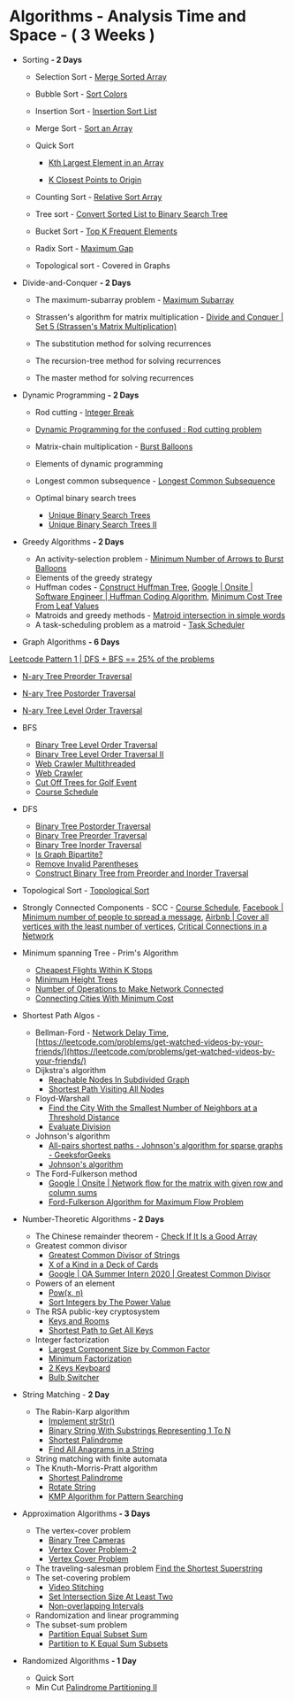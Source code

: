 # Algorithms - Analysis Time and Space - ( 3 Weeks )

- Sorting **- 2 Days**

  - Selection Sort - [Merge Sorted Array](https://leetcode.com/problems/merge-sorted-array/)
  - Bubble Sort - [Sort Colors](https://leetcode.com/problems/sort-colors/)
  - Insertion Sort - [Insertion Sort List](https://leetcode.com/problems/insertion-sort-list/)
  - Merge Sort - [Sort an Array](https://leetcode.com/problems/sort-an-array/)

  - Quick Sort
    - [Kth Largest Element in an Array](https://leetcode.com/problems/kth-largest-element-in-an-array/)

    - [K Closest Points to Origin](https://leetcode.com/problems/k-closest-points-to-origin/)

  - Counting Sort - [Relative Sort Array](https://leetcode.com/problems/relative-sort-array/)
  - Tree sort - [Convert Sorted List to Binary Search Tree](https://leetcode.com/problems/convert-sorted-list-to-binary-search-tree/)

  - Bucket Sort - [Top K Frequent Elements](https://leetcode.com/problems/top-k-frequent-elements/)

  - Radix Sort - [Maximum Gap](https://leetcode.com/problems/maximum-gap/)
  - Topological sort - Covered in Graphs

- Divide-and-Conquer **- 2 Days**

  - The maximum-subarray problem - [Maximum Subarray](https://leetcode.com/problems/maximum-subarray/)
  - Strassen&#39;s algorithm for matrix multiplication - [Divide and Conquer | Set 5 (Strassen&#39;s Matrix Multiplication)](https://www.geeksforgeeks.org/strassens-matrix-multiplication/)

  - The substitution method for solving recurrences
  - The recursion-tree method for solving recurrences
  - The master method for solving recurrences

- Dynamic Programming **- 2 Days**
  - Rod cutting - [Integer Break](https://leetcode.com/problems/integer-break/)
  
  - [Dynamic Programming for the confused : Rod cutting problem](https://medium.com/@pratikone/dynamic-programming-for-the-confused-rod-cutting-problem-588892796840)
  - Matrix-chain multiplication - [Burst Balloons](https://leetcode.com/problems/burst-balloons/)
  - Elements of dynamic programming
  - Longest common subsequence - [Longest Common Subsequence](https://leetcode.com/problems/longest-common-subsequence/)
  - Optimal binary search trees
    - [Unique Binary Search Trees](https://leetcode.com/problems/unique-binary-search-trees/)
    - [Unique Binary Search Trees II](https://leetcode.com/problems/unique-binary-search-trees-ii/)

- Greedy Algorithms **- 2 Days**
  - An activity-selection problem - [Minimum Number of Arrows to Burst Balloons](https://leetcode.com/problems/minimum-number-of-arrows-to-burst-balloons/)
  - Elements of the greedy strategy
  - Huffman codes - [Construct Huffman Tree](https://leetcode.com/discuss/interview-question/125263/construct-huffman-tree/124125), [Google | Onsite | Software Engineer | Huffman Coding Algorithm](https://leetcode.com/discuss/interview-question/416316/google-onsite-software-engineer-huffman-coding-algorithm), [Minimum Cost Tree From Leaf Values](https://leetcode.com/problems/minimum-cost-tree-from-leaf-values/)
  - Matroids and greedy methods - [Matroid intersection in simple words](https://codeforces.com/blog/entry/69287)
  - A task-scheduling problem as a matroid - [Task Scheduler](https://leetcode.com/problems/task-scheduler/)

- Graph Algorithms **- 6 Days**

[Leetcode Pattern 1 | DFS + BFS == 25% of the problems](https://medium.com/leetcode-patterns/leetcode-pattern-2-dfs-bfs-25-of-the-problems-part-2-a5b269597f52)

  - [N-ary Tree Preorder Traversal](https://leetcode.com/problems/n-ary-tree-preorder-traversal/)
  - [N-ary Tree Postorder Traversal](https://leetcode.com/problems/n-ary-tree-postorder-traversal/)
  - [N-ary Tree Level Order Traversal](https://leetcode.com/problems/n-ary-tree-level-order-traversal/)
  - BFS
    - [Binary Tree Level Order Traversal](https://leetcode.com/problems/binary-tree-level-order-traversal/)
    - [Binary Tree Level Order Traversal II](https://leetcode.com/problems/binary-tree-level-order-traversal-ii/)
    - [Web Crawler Multithreaded](https://leetcode.com/problems/web-crawler-multithreaded/)
    - [Web Crawler](https://leetcode.com/problems/web-crawler/)
    - [Cut Off Trees for Golf Event](https://leetcode.com/problems/cut-off-trees-for-golf-event/)
    - [Course Schedule](https://leetcode.com/problems/course-schedule/)
  - DFS
    - [Binary Tree Postorder Traversal](https://leetcode.com/problems/binary-tree-postorder-traversal/)
    - [Binary Tree Preorder Traversal](https://leetcode.com/problems/binary-tree-preorder-traversal/)
    - [Binary Tree Inorder Traversal](https://leetcode.com/problems/binary-tree-inorder-traversal/)
    - [Is Graph Bipartite?](https://leetcode.com/problems/is-graph-bipartite/)
    - [Remove Invalid Parentheses](https://leetcode.com/problems/remove-invalid-parentheses/)
    - [Construct Binary Tree from Preorder and Inorder Traversal](https://leetcode.com/problems/construct-binary-tree-from-preorder-and-inorder-traversal/)
  - Topological Sort - [Topological Sort](https://leetcode.com/tag/topological-sort/)
  - Strongly Connected Components - SCC - [Course Schedule](https://leetcode.com/problems/course-schedule/), [Facebook | Minimum number of people to spread a message](https://leetcode.com/discuss/interview-question/124827/Find-minimum-number-of-people-to-reach-to-spread-a-message-across-all-people-in-twitter/), [Airbnb | Cover all vertices with the least number of vertices](https://leetcode.com/discuss/interview-question/algorithms/124861/airbnb-cover-all-vertices-with-the-least-number-of-vertices), [Critical Connections in a Network](https://leetcode.com/problems/critical-connections-in-a-network/)
  - Minimum spanning Tree - Prim&#39;s Algorithm
    - [Cheapest Flights Within K Stops](https://leetcode.com/problems/cheapest-flights-within-k-stops/)
    - [Minimum Height Trees](https://leetcode.com/problems/minimum-height-trees/)
    - [Number of Operations to Make Network Connected](https://leetcode.com/problems/number-of-operations-to-make-network-connected/)
    - [Connecting Cities With Minimum Cost](https://leetcode.com/problems/connecting-cities-with-minimum-cost/)
  - Shortest Path Algos -
    - Bellman-Ford - [Network Delay Time](https://leetcode.com/problems/network-delay-time/), [https://leetcode.com/problems/get-watched-videos-by-your-friends/](https://leetcode.com/problems/get-watched-videos-by-your-friends/)
    - Dijkstra&#39;s algorithm
      - [Reachable Nodes In Subdivided Graph](https://leetcode.com/problems/reachable-nodes-in-subdivided-graph/)
      - [Shortest Path Visiting All Nodes](https://leetcode.com/problems/shortest-path-visiting-all-nodes/)
    - Floyd-Warshall
      - [Find the City With the Smallest Number of Neighbors at a Threshold Distance](https://leetcode.com/problems/find-the-city-with-the-smallest-number-of-neighbors-at-a-threshold-distance/)
      - [Evaluate Division](https://leetcode.com/problems/evaluate-division/)
    - Johnson&#39;s algorithm
      - [All-pairs shortest paths - Johnson&#39;s algorithm for sparse graphs - GeeksforGeeks](https://massivealgorithms.blogspot.com/2014/09/johnsons-algorithm-for-all-pairs.html)
      - [Johnson&#39;s algorithm](https://en.wikipedia.org/wiki/Johnson%27s_algorithm)
    - The Ford-Fulkerson method
      - [Google | Onsite | Network flow for the matrix with given row and column sums](https://leetcode.com/discuss/interview-question/337344/Google-or-Onsite-or-Network-flow-for-the-matrix-with-given-row-and-column-sums)
      - [Ford-Fulkerson Algorithm for Maximum Flow Problem](https://www.geeksforgeeks.org/ford-fulkerson-algorithm-for-maximum-flow-problem/)

- Number-Theoretic Algorithms **- 2 Days**
  - The Chinese remainder theorem - [Check If It Is a Good Array](https://leetcode.com/problems/check-if-it-is-a-good-array/)
  - Greatest common divisor
    - [Greatest Common Divisor of Strings](https://leetcode.com/problems/greatest-common-divisor-of-strings/)
    - [X of a Kind in a Deck of Cards](https://leetcode.com/problems/x-of-a-kind-in-a-deck-of-cards/)
    - [Google | OA Summer Intern 2020 | Greatest Common Divisor](https://leetcode.com/discuss/interview-question/396996/google-oa-summer-intern-2020-greatest-common-divisor)
  - Powers of an element
    - [Pow(x, n)](https://leetcode.com/problems/powx-n/)
    - [Sort Integers by The Power Value](https://leetcode.com/problems/sort-integers-by-the-power-value/)
  - The RSA public-key cryptosystem
    - [Keys and Rooms](https://leetcode.com/problems/keys-and-rooms/)
    - [Shortest Path to Get All Keys](https://leetcode.com/problems/shortest-path-to-get-all-keys/)
  - Integer factorization
    - [Largest Component Size by Common Factor](https://leetcode.com/problems/largest-component-size-by-common-factor/)
    - [Minimum Factorization](https://leetcode.com/articles/minimum-factorization/)
    - [2 Keys Keyboard](https://leetcode.com/problems/2-keys-keyboard/)
    - [Bulb Switcher](https://leetcode.com/problems/bulb-switcher/)

- String Matching - **2 Day**
  - The Rabin-Karp algorithm
    - [Implement strStr()](https://leetcode.com/problems/implement-strstr/)
    - [Binary String With Substrings Representing 1 To N](https://leetcode.com/problems/binary-string-with-substrings-representing-1-to-n/)
    - [Shortest Palindrome](https://leetcode.com/problems/shortest-palindrome/)
    - [Find All Anagrams in a String](https://leetcode.com/problems/find-all-anagrams-in-a-string/)
  - String matching with finite automata
  - The Knuth-Morris-Pratt algorithm
    - [Shortest Palindrome](https://leetcode.com/problems/shortest-palindrome/)
    - [Rotate String](https://leetcode.com/problems/rotate-string/)
    - [KMP Algorithm for Pattern Searching](https://www.geeksforgeeks.org/kmp-algorithm-for-pattern-searching/)

- Approximation Algorithms **- 3 Days**
  - The vertex-cover problem
    - [Binary Tree Cameras](https://leetcode.com/problems/binary-tree-cameras/)
    - [Vertex Cover Problem-2](https://www.geeksforgeeks.org/vertex-cover-problem-set-2-dynamic-programming-solution-tree/)
    - [Vertex Cover Problem](https://www.geeksforgeeks.org/vertex-cover-problem-set-1-introduction-approximate-algorithm-2/)
  - The traveling-salesman problem [Find the Shortest Superstring](https://leetcode.com/problems/find-the-shortest-superstring/)
  - The set-covering problem
    - [Video Stitching](https://leetcode.com/problems/video-stitching/)
    - [Set Intersection Size At Least Two](https://leetcode.com/problems/set-intersection-size-at-least-two/)
    - [Non-overlapping Intervals](https://leetcode.com/problems/non-overlapping-intervals/)
  - Randomization and linear programming
  - The subset-sum problem
    - [Partition Equal Subset Sum](https://leetcode.com/problems/partition-equal-subset-sum/)
    - [Partition to K Equal Sum Subsets](https://leetcode.com/problems/partition-to-k-equal-sum-subsets/)

- Randomized Algorithms **- 1 Day**
  - Quick Sort
  - Min Cut [Palindrome Partitioning II](https://leetcode.com/problems/palindrome-partitioning-ii/)
